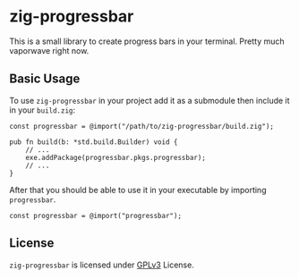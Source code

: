 # zig-progressbar

This is a small library to create progress bars in your terminal. Pretty much vaporwave right now.

## Basic Usage

To use `zig-progressbar` in your project add it as a submodule then include it in your `build.zig`:

```zig
const progressbar = @import("/path/to/zig-progressbar/build.zig");

pub fn build(b: *std.build.Builder) void {
    // ...
    exe.addPackage(progressbar.pkgs.progressbar);
    // ...
}
```

After that you should be able to use it in your executable by importing `progressbar`.
```zig
const progressbar = @import("progressbar");
```

## License

`zig-progressbar` is licensed under [GPLv3](./LICENSE) License.
